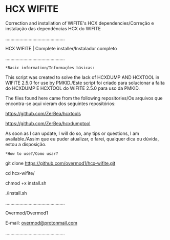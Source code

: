 # HCX WIFITE
Correction and installation of WIFITE's HCX dependencies/Correção e instalação das dependências HCX do WIFITE

..............................................

HCX WIFITE | Complete installer/Instalador completo

..............................................

    *Basic information/Informações básicas:
    
This script was created to solve the lack of HCXDUMP AND HCXTOOL in WIFITE 2.5.0 for use by PMKID./Este script foi criado para solucionar a falta do HCXDUMP E HCXTOOL do WIFITE 2.5.0 para uso da PMKID. 

  The files found here came from the following repositories/Os arquivos que encontra-se aqui vieram dos seguintes repositórios:

https://github.com/ZerBea/hcxtools

https://github.com/ZerBea/hcxdumptool

As soon as I can update, I will do so, any tips or questions, I am available./Assim que eu puder atualizar, o farei, qualquer dica ou dúvida, estou a disposição.

    *How to use?/Como usar?
   
git clone https://github.com/overmod1/hcx-wifite.git

cd hcx-wifite/

chmod +x install.sh 

./install.sh

..............................................

Overmod/Overmod1

E-mail: overmod@protonmail.com

..............................................

